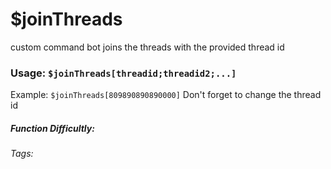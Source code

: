 # $joinThreads
custom command bot joins the threads with the provided thread id
### Usage: `$joinThreads[threadid;threadid2;...]`

Example: `$joinThreads[809890890890000]`
Don't forget to change the thread id


##### Function Difficultly: <Badge type="tip" text="Easy" vertical="middle" /> 
###### Tags: <Badge type="tip" text="thread" vertical="middle" /> <Badge type="tip" text="join" vertical="middle" />